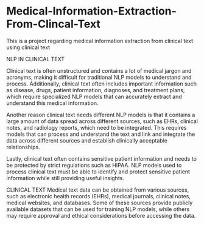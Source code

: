 # Medical-Information-Extraction-From-Clincal-Text
 This is a project regarding medical information extraction from clinical text using clinical text



NLP IN CLINICAL TEXT

Clinical text is often unstructured and contains a lot of medical jargon and acronyms, making it difficult for traditional NLP models to understand and process. Additionally, clinical text often includes important information such as disease, drugs, patient information, diagnoses, and treatment plans, which require specialized NLP models that can accurately extract and understand this medical information.

Another reason clinical text needs different NLP models is that it contains a large amount of data spread across different sources, such as EHRs, clinical notes, and radiology reports, which need to be integrated. This requires models that can process and understand the text and link and integrate the data across different sources and establish clinically acceptable relationships.

Lastly, clinical text often contains sensitive patient information and needs to be protected by strict regulations such as HIPAA. NLP models used to process clinical text must be able to identify and protect sensitive patient information while still providing useful insights.

CLINICAL TEXT 
Medical text data can be obtained from various sources, such as electronic health records (EHRs), medical journals, clinical notes, medical websites, and databases. Some of these sources provide publicly available datasets that can be used for training NLP models, while others may require approval and ethical considerations before accessing the data. 
